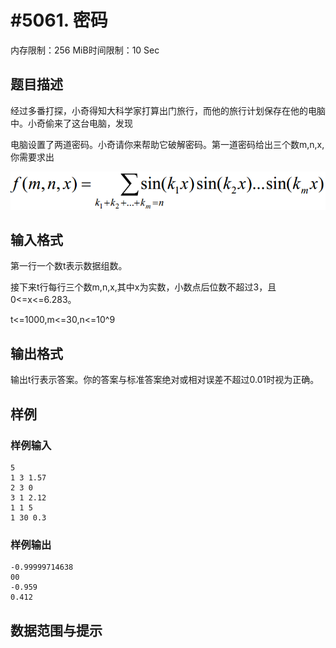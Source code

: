 # #5061. 密码

内存限制：256 MiB时间限制：10 Sec

## 题目描述

经过多番打探，小奇得知大科学家打算出门旅行，而他的旅行计划保存在他的电脑中。小奇偷来了这台电脑，发现

电脑设置了两道密码。小奇请你来帮助它破解密码。第一道密码给出三个数m,n,x,你需要求出

![](upload/201710/44(2).png)

## 输入格式

第一行一个数t表示数据组数。

接下来t行每行三个数m,n,x,其中x为实数，小数点后位数不超过3，且0<=x<=6.283。

t<=1000,m<=30,n<=10^9

## 输出格式

输出t行表示答案。你的答案与标准答案绝对或相对误差不超过0.01时视为正确。

## 样例

### 样例输入

    
    5
    1 3 1.57
    2 3 0
    3 1 2.12
    1 1 5
    1 30 0.3
    

### 样例输出

    
    -0.99999714638
    00
    -0.959
    0.412
    

## 数据范围与提示
